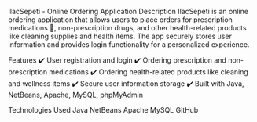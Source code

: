 
IlacSepeti - Online Ordering Application
Description
IlacSepeti is an online ordering application that allows users to place orders for prescription medications 💊, non-prescription drugs, and other health-related products like cleaning supplies and health items. The app securely stores user information and provides login functionality for a personalized experience.

Features
✔️ User registration and login
✔️ Ordering prescription and non-prescription medications
✔️ Ordering health-related products like cleaning and wellness items
✔️ Secure user information storage
✔️ Built with Java, NetBeans, Apache, MySQL, phpMyAdmin

Technologies Used
Java
NetBeans
Apache
MySQL
GitHub

